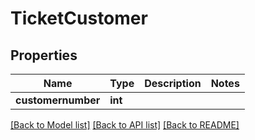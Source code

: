 # TicketCustomer

## Properties
Name | Type | Description | Notes
------------ | ------------- | ------------- | -------------
**customernumber** | **int** |  | 

[[Back to Model list]](../README.md#documentation-for-models) [[Back to API list]](../README.md#documentation-for-api-endpoints) [[Back to README]](../README.md)


